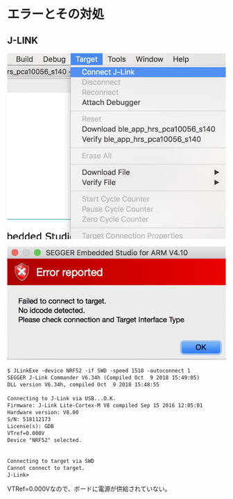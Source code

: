 # エラーとその対処

## J-LINK

![](./img/error001.png)

![](./img/error002.png)

```
$ JLinkExe -device NRF52 -if SWD -speed 1518 -autoconnect 1
SEGGER J-Link Commander V6.34h (Compiled Oct  9 2018 15:49:05)
DLL version V6.34h, compiled Oct  9 2018 15:48:55

Connecting to J-Link via USB...O.K.
Firmware: J-Link Lite-Cortex-M V8 compiled Sep 15 2016 12:05:01
Hardware version: V8.00
S/N: 518112173
License(s): GDB
VTref=0.000V
Device "NRF52" selected.


Connecting to target via SWD
Cannot connect to target.
J-Link>
```

VTRef=0.000Vなので、ボードに電源が供給されていない。
